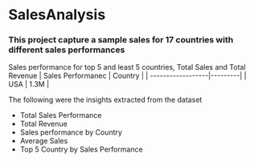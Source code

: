 # SalesAnalysis
### This project capture a sample sales for 17 countries with different sales performances
Sales performance for top  5 and least 5 countries, Total Sales and Total Revenue
| Sales Performanec | Country |
| ------------------|---------|
| USA               | 1.3M    |

The following were the insights extracted from the dataset
  - Total Sales Performance
  - Total Revenue
  - Sales performance by Country
  - Average Sales
  - Top 5 Country by Sales Performance
    
